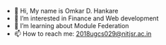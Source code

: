 - 👋 Hi, My name is Omkar D. Hankare
- 👀 I’m interested in Finance and Web development
- 🌱 I’m learning about Module Federation 
- 📫 How to reach me: 2018ugcs029@nitjsr.ac.in

<!---
Omkar-Hankare/Omkar-Hankare is a ✨ special ✨ repository because its `README.md` (this file) appears on your GitHub profile.
You can click the Preview link to take a look at your changes.
--->
